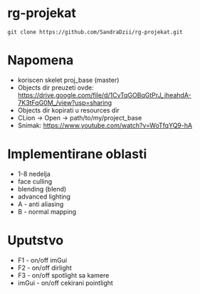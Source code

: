 # rg-projekat
`git clone https://github.com/SandraDzii/rg-projekat.git`

# Napomena
* koriscen skelet proj_base (master)
* Objects dir preuzeti ovde: https://drive.google.com/file/d/1CvTqGOBqGtPrJ_jheahdA-7K3tFqG0M_/view?usp=sharing
* Objects dir kopirati u resources dir
* CLion -> Open -> path/to/my/project_base
* Snimak: https://www.youtube.com/watch?v=WoTfqYQ9-hA

# Implementirane oblasti
* 1-8 nedelja
* face culling
* blending (blend)
* advanced lighting
* A - anti aliasing
* B - normal mapping

# Uputstvo
* F1 - on/off imGui
* F2 - on/off dirlight
* F3 - on/off spotlight sa kamere 
* imGui - on/off cekirani pointlight
